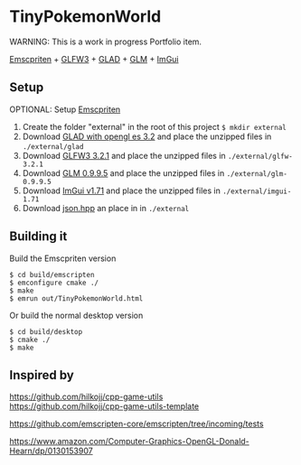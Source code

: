 # TinyPokemonWorld

WARNING: This is a work in progress Portfolio item.

[Emscpriten](https://emscripten.org/) + [GLFW3](https://www.glfw.org/) + [GLAD](https://www.glfw.org/) + [GLM](https://github.com/g-truc/glm/releases) + [ImGui](https://github.com/ocornut/imgui)

## Setup
OPTIONAL: Setup [Emscpriten](https://emscripten.org/)
1. Create the folder "external" in the root of this project `$ mkdir external`
2. Download [GLAD with opengl es 3.2](http://glad.dav1d.de/#profile=core&specification=gl&api=gl%3Dnone&api=gles1%3Dnone&api=gles2%3D3.2&api=glsc2%3Dnone&language=c&loader=on) and place the unzipped files in `./external/glad` 
3. Download [GLFW3 3.2.1](https://github.com/glfw/glfw/releases/download/3.2.1/glfw-3.2.1.zip) and place the unzipped files in `./external/glfw-3.2.1`
4. Download [GLM 0.9.9.5](https://github.com/g-truc/glm/releases/download/0.9.9.5/glm-0.9.9.5.zip) and place the unzipped files in `./external/glm-0.9.9.5`
5. Download [ImGui v1.71](https://github.com/ocornut/imgui/archive/v1.71.zip) and place the unzipped files in `./external/imgui-1.71` 
6. Download [json.hpp](https://github.com/nlohmann/json/releases/tag/v3.6.1) an place in in `./external`  

## Building it

Build the Emscpriten version

`$ cd build/emscripten` <br/>
`$ emconfigure cmake ./` <br/>
`$ make` <br/>
`$ emrun out/TinyPokemonWorld.html` <br/>


Or build the normal desktop version

`$ cd build/desktop` <br/>
`$ cmake ./` <br/>
`$ make` <br/>

## Inspired by

https://github.com/hilkojj/cpp-game-utils <br/>
https://github.com/hilkojj/cpp-game-utils-template

https://github.com/emscripten-core/emscripten/tree/incoming/tests

https://www.amazon.com/Computer-Graphics-OpenGL-Donald-Hearn/dp/0130153907
